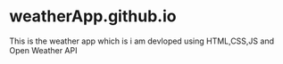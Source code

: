 # weatherApp.github.io
This is the weather app which is i am  devloped using HTML,CSS,JS and Open Weather API 
